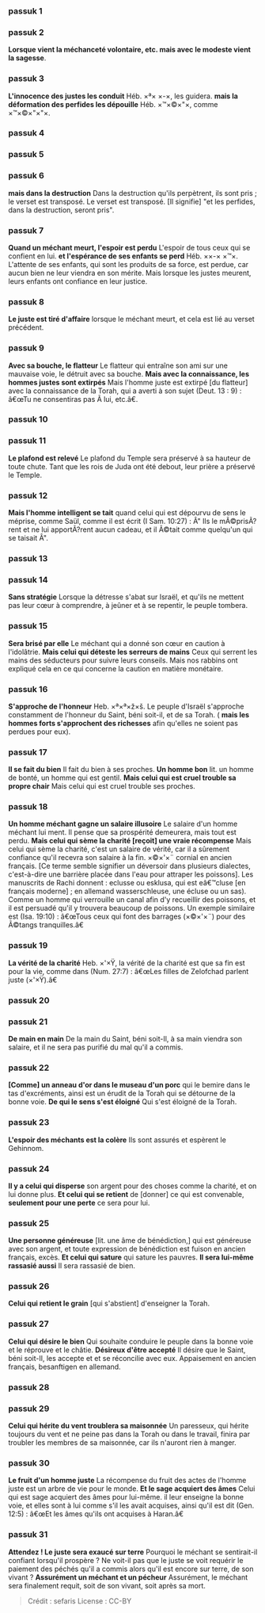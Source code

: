 
### passuk 1

### passuk 2
<b>Lorsque vient la méchanceté volontaire, etc. mais avec le modeste vient la sagesse</b>.

### passuk 3
<b>L'innocence des justes les conduit</b> Héb. ×ª× ×-×, les guidera.
<b>mais la déformation des perfides les dépouille</b> Héb. ×™×©×"×, comme ×™×©×"×"×.

### passuk 4

### passuk 5

### passuk 6
<b>mais dans la destruction</b> Dans la destruction qu'ils perpètrent, ils sont pris ; le verset est transposé. Le verset est transposé. [Il signifie] "et les perfides, dans la destruction, seront pris".

### passuk 7
<b>Quand un méchant meurt, l'espoir est perdu</b> L'espoir de tous ceux qui se confient en lui.
<b>et l'espérance de ses enfants se perd</b> Héb. ××-× ×™×. L'attente de ses enfants, qui sont les produits de sa force, est perdue, car aucun bien ne leur viendra en son mérite. Mais lorsque les justes meurent, leurs enfants ont confiance en leur justice.

### passuk 8
<b>Le juste est tiré d'affaire</b> lorsque le méchant meurt, et cela est lié au verset précédent.

### passuk 9
<b>Avec sa bouche, le flatteur</b> Le flatteur qui entraîne son ami sur une mauvaise voie, le détruit avec sa bouche.
<b>Mais avec la connaissance, les hommes justes sont extirpés</b> Mais l'homme juste est extirpé [du flatteur] avec la connaissance de la Torah, qui a averti à son sujet (Deut. 13 : 9) : â€œTu ne consentiras pas Ã lui, etc.â€.

### passuk 10

### passuk 11
<b>Le plafond est relevé</b> Le plafond du Temple sera préservé à sa hauteur de toute chute. Tant que les rois de Juda ont été debout, leur prière a préservé le Temple.

### passuk 12
<b>Mais l'homme intelligent se tait</b> quand celui qui est dépourvu de sens le méprise, comme Saül, comme il est écrit (I Sam. 10:27) : Â" Ils le mÃ©prisÃ?rent et ne lui apportÃ?rent aucun cadeau, et il Ã©tait comme quelqu'un qui se taisait Â".

### passuk 13

### passuk 14
<b>Sans stratégie</b> Lorsque la détresse s'abat sur Israël, et qu'ils ne mettent pas leur cœur à comprendre, à jeûner et à se repentir, le peuple tombera.

### passuk 15
<b>Sera brisé par elle</b> Le méchant qui a donné son cœur en caution à l'idolâtrie.
<b>Mais celui qui déteste les serreurs de mains</b> Ceux qui serrent les mains des séducteurs pour suivre leurs conseils. Mais nos rabbins ont expliqué cela en ce qui concerne la caution en matière monétaire.

### passuk 16
<b>S'approche de l'honneur</b> Heb. ×ª×ª×ž×š. Le peuple d'Israël s'approche constamment de l'honneur du Saint, béni soit-il, et de sa Torah. (
<b>mais les hommes forts s'approchent des richesses</b> afin qu'elles ne soient pas perdues pour eux).

### passuk 17
<b>Il se fait du bien</b> Il fait du bien à ses proches. <b>Un homme bon</b> lit. un homme de bonté, un homme qui est gentil.
<b>Mais celui qui est cruel trouble sa propre chair</b> Mais celui qui est cruel trouble ses proches.

### passuk 18
<b>Un homme méchant gagne un salaire illusoire</b> Le salaire d'un homme méchant lui ment. Il pense que sa prospérité demeurera, mais tout est perdu.
<b>Mais celui qui sème la charité [reçoit] une vraie récompense</b> Mais celui qui sème la charité, c'est un salaire de vérité, car il a sûrement confiance qu'il recevra son salaire à la fin.
×©×'×¨ cornial en ancien français. [Ce terme semble signifier un déversoir dans plusieurs dialectes, c'est-à-dire une barrière placée dans l'eau pour attraper les poissons]. Les manuscrits de Rachi donnent : eclusse ou esklusa, qui est eâ€™cluse [en français moderne] ; en allemand wasserschleuse, une écluse ou un sas). Comme un homme qui verrouille un canal afin d'y recueillir des poissons, et il est persuadé qu'il y trouvera beaucoup de poissons. Un exemple similaire est (Isa. 19:10) : â€œTous ceux qui font des barrages (×©×'×¨) pour des Ã©tangs tranquilles.â€

### passuk 19
<b>La vérité de la charité</b> Heb. ×'×Ÿ, la vérité de la charité est que sa fin est pour la vie, comme dans (Num. 27:7) : â€œLes filles de Zelofchad parlent juste (×'×Ÿ).â€

### passuk 20

### passuk 21
<b>De main en main</b> De la main du Saint, béni soit-Il, à sa main viendra son salaire, et il ne sera pas purifié du mal qu'il a commis.

### passuk 22
<b>[Comme] un anneau d'or dans le museau d'un porc</b> qui le bemire dans le tas d'excréments, ainsi est un érudit de la Torah qui se détourne de la bonne voie.
<b>De qui le sens s'est éloigné</b> Qui s'est éloigné de la Torah.

### passuk 23
<b>L'espoir des méchants est la colère</b> Ils sont assurés et espèrent le Gehinnom.

### passuk 24
<b>Il y a celui qui disperse</b> son argent pour des choses comme la charité, et on lui donne plus.
<b>Et celui qui se retient</b> de [donner] ce qui est convenable, <b>seulement pour une perte</b> ce sera pour lui.

### passuk 25
<b>Une personne généreuse</b> [lit. une âme de bénédiction,] qui est généreuse avec son argent, et toute expression de bénédiction est fuison en ancien français, excès.
<b>Et celui qui sature</b> qui sature les pauvres.
<b>Il sera lui-même rassasié aussi</b> Il sera rassasié de bien.

### passuk 26
<b>Celui qui retient le grain</b> [qui s'abstient] d'enseigner la Torah.

### passuk 27
<b>Celui qui désire le bien</b> Qui souhaite conduire le peuple dans la bonne voie et le réprouve et le châtie.
<b>Désireux d'être accepté</b> Il désire que le Saint, béni soit-Il, les accepte et et se réconcilie avec eux. Appaisement en ancien français, besanftigen en allemand.

### passuk 28

### passuk 29
<b>Celui qui hérite du vent troublera sa maisonnée</b> Un paresseux, qui hérite toujours du vent et ne peine pas dans la Torah ou dans le travail, finira par troubler les membres de sa maisonnée, car ils n'auront rien à manger.

### passuk 30
<b>Le fruit d'un homme juste</b> La récompense du fruit des actes de l'homme juste est un arbre de vie pour le monde.
<b>Et le sage acquiert des âmes</b> Celui qui est sage acquiert des âmes pour lui-même. il leur enseigne la bonne voie, et elles sont à lui comme s'il les avait acquises, ainsi qu'il est dit (Gen. 12:5) : â€œEt les âmes qu'ils ont acquises à Haran.â€

### passuk 31
<b>Attendez ! Le juste sera exaucé sur terre</b> Pourquoi le méchant se sentirait-il confiant lorsqu'il prospère ? Ne voit-il pas que le juste se voit requérir le paiement des péchés qu'il a commis alors qu'il est encore sur terre, de son vivant ?
<b>Assurément un méchant et un pécheur</b> Assurément, le méchant sera finalement requit, soit de son vivant, soit après sa mort.

>Crédit : sefaris
>License : CC-BY